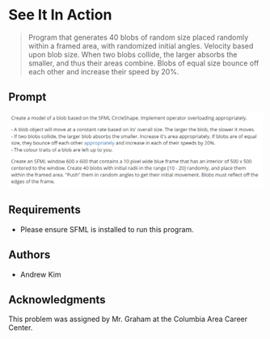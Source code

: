 # See It In Action

> Program that generates 40 blobs of random size placed randomly within a framed area, with randomized initial angles. Velocity based upon blob size. When two blobs collide, the larger absorbs the smaller, and thus their areas combine. Blobs of equal size bounce off each other and increase their speed by 20%.

## Prompt

![See It In Action Prompt](https://github.com/ahkim3/See-It-In-Action/blob/main/See%20It%20In%20Action%20Prompt.png?raw=true "Prompt")

## Requirements
- Please ensure SFML is installed to run this program.

## Authors
- Andrew Kim

## Acknowledgments

This problem was assigned by Mr. Graham at the Columbia Area Career Center.
